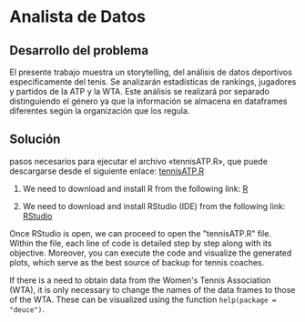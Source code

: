 # Analista de Datos
## Desarrollo del problema
El presente trabajo muestra un storytelling, del análisis de datos deportivos especificamente del tenis. 
Se analizarán estadísticas de rankings, jugadores y partidos de la ATP y la WTA. Este análisis se realizará por separado distinguiendo el género ya que la información se almacena en dataframes diferentes según la organización que los regula.

## Solución
pasos necesarios para ejecutar el archivo «tennisATP.R», que puede descargarse desde el siguiente enlace:
[tennisATP.R](https://github.com/libianitas/Data-analyst/edit/main/README.md)

1. We need to download and install R from the following link: 
   [R](https://cran.r-project.org/bin/windows/base/)

2. We need to download and install RStudio (IDE) from the following link:
   [RStudio](https://posit.co/download/rstudio-desktop/)

Once RStudio is open, we can proceed to open the "tennisATP.R" file. Within the file, each line of code is detailed step by step along with its objective. Moreover, you can execute the code and visualize the generated plots, which serve as the best source of backup for tennis coaches.

If there is a need to obtain data from the Women's Tennis Association (WTA), it is only necessary to change the names of the data frames to those of the WTA. These can be visualized using the function `help(package = "deuce")`.
